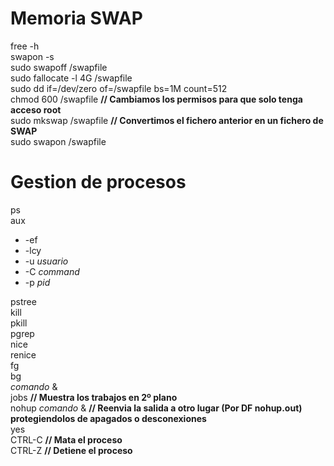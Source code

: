 # Memoria SWAP
free  -h  
swapon -s  
sudo swapoff /swapfile  
sudo fallocate -l 4G /swapfile  
sudo dd if=/dev/zero of=/swapfile bs=1M count=512  
chmod 600 /swapfile **// Cambiamos los permisos para que solo tenga acceso root**  
sudo mkswap /swapfile **// Convertimos el fichero anterior en un fichero de SWAP**  
sudo swapon /swapfile  

# Gestion de procesos
ps  
aux  
  - -ef  
  - -lcy  
  - -u *usuario*  
  - -C *command*  
  - -p *pid*

pstree  
kill  
pkill  
pgrep  
nice  
renice  
fg  
bg  
*comando* &  
jobs   **// Muestra los trabajos en 2º plano**  
nohup *comando* & **// Reenvia la salida a otro lugar (Por DF nohup.out)   protegiendolos de apagados o desconexiones**  
yes  
CTRL-C   **// Mata el proceso**  
CTRL-Z   **// Detiene el proceso**  

